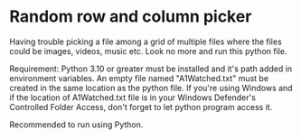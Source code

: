 # Random row and column picker


Having trouble picking a file among a grid of multiple files where the files could be images, videos, music etc. Look no more and run this python file.

Requirement: Python 3.10 or greater must be installed and it's path added in environment variables. An empty file named "A1Watched.txt" must be created in the same location as the python file. If you're using Windows and if the location of A1Watched.txt file is in your Windows Defender's Controlled Folder Access, don't forget to let python program access it.

Recommended to run using Python.
